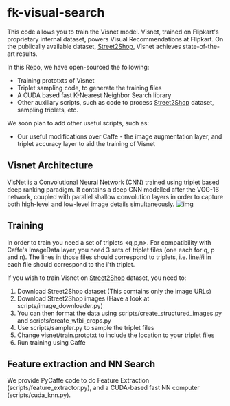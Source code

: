 # fk-visual-search
This code allows you to train the Visnet model. Visnet, trained on Flipkart's proprietary internal dataset, powers Visual Recommendations at Flipkart. On the publically available dataset, [Street2Shop](http://tamaraberg.com/street2shop/), Visnet achieves state-of-the-art results.

In this Repo, we have open-sourced the following:
* Training prototxts of Visnet
* Triplet sampling code, to generate the training files
* A CUDA based fast K-Nearest Neighbor Search library
* Other auxillary scripts, such as code to process [Street2Shop](http://tamaraberg.com/street2shop/) dataset, sampling triplets, etc.


We soon plan to add other useful scripts, such as:
* Our useful modifications over Caffe - the image augmentation layer, and triplet accuracy layer to aid the training of Visnet

## Visnet Architecture
VisNet is a Convolutional Neural Network (CNN) trained using triplet based deep ranking paradigm. It contains a deep CNN modelled after the VGG-16 network, coupled with parallel shallow convolution layers in order to capture both high-level and low-level image details simultaneously.
![img](https://drive.google.com/uc?export=view&id=0B4toQpysgMLVd09nNEJEVWc4VmM)

## Training
In order to train you need a set of triplets <q,p,n>. For compatibility with Caffe's ImageData layer, you need 3 sets of triplet files (one each for q, p and n). The lines in those files should correspond to triplets, i.e. line#i in each file should correspond to the i'th triplet. 

If you wish to train Visnet on [Street2Shop](http://tamaraberg.com/street2shop/) dataset, you need to:
1) Download Street2Shop dataset (This comtains only the image URLs)
2) Download Street2Shop images (Have a look at scripts/image_downloader.py)
3) You can then format the data using scripts/create_structured_images.py and scripts/create_wtbi_crops.py
4) Use scripts/sampler.py to sample the triplet files
5) Change visnet/train.prototxt to include the location to your triplet files
6) Run training using Caffe


## Feature extraction and NN Search
We provide PyCaffe code to do Feature Extraction (scripts/feature_extractor.py), and a CUDA-based fast NN computer (scripts/cuda_knn.py).